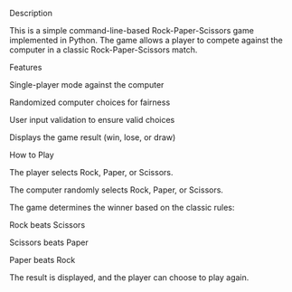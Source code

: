 Description

This is a simple command-line-based Rock-Paper-Scissors game implemented in Python. The game allows a player to compete against the computer in a classic Rock-Paper-Scissors match.

Features

Single-player mode against the computer

Randomized computer choices for fairness

User input validation to ensure valid choices

Displays the game result (win, lose, or draw)

How to Play

The player selects Rock, Paper, or Scissors.

The computer randomly selects Rock, Paper, or Scissors.

The game determines the winner based on the classic rules:

Rock beats Scissors

Scissors beats Paper

Paper beats Rock

The result is displayed, and the player can choose to play again.